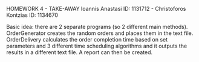 HOMEWORK 4 - TAKE-AWAY
Ioannis Anastasi ID: 1131712 - Christoforos Kontzias ID: 1134670

Basic idea: there are 2 separate programs (so 2 different main methods). OrderGenerator creates the random orders and places them in the text file. 
OrderDelivery calculates the order completion time based on set parameters and 3 different time scheduling algorithms and it outputs the results in a different text file. A report can then be created.
